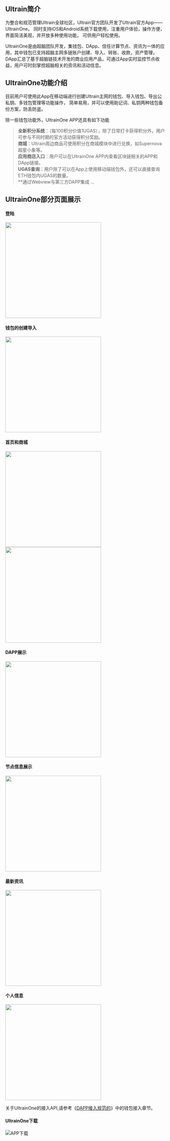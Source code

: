 ## Ultrain简介

为整合和规范管理Ultrain全球社区，Ultrain官方团队开发了Ultrain官方App——UltrainOne。
同时支持iOS和Android系统下载使用，注重用户体验，操作方便，界面简洁美观，并开放多种使用功能，
可供用户轻松使用。  

UltrainOne是由超脑团队开发，集钱包、DApp、信任计算节点、资讯为一体的应用，其中钱包已支持超脑主网多链账户创建、导入、转账、收款，资产管理，DApp汇总了基于超脑链技术开发的商业应用产品，可通过App实时监控节点收益，用户可时刻掌控超脑相关的资讯和活动信息。

## UltrainOne功能介绍

目前用户可使用此App在移动端进行创建Ultrain主网的钱包、导入钱包、导出公私钥、多钱包管理等功能操作，
简单易用，并可以使用助记词、私钥两种钱包备份方案，防丢防盗。  

除一些钱包功能外，UltrainOne APP还具有如下功能
> **全新积分系统**：（每100积分价值1UGAS），除了日常打卡获得积分外，用户可参与不同时期的官方活动获得积分奖励。  
> **商城**：Ultrain周边商品可使用积分在商城模块中进行兑换，如Supernova超星小象等。  
> **应用商店入口**：用户可以在UltrainOne APP内查看区块链相关的APP和DApp链接。  
> **UGAS查询**：用户除了可以在App上使用移动端钱包外，还可以直接查询ETH钱包内UGAS的数量。  
> **通过Webview与第三方DAPP集成
> ...  

## UltrainOne部分页面展示

#### 登陆

<img width="300px" src="https://user-images.githubusercontent.com/44561751/61098587-1a018b00-a492-11e9-8b96-edf0f5e97fc8.jpg"/>

#### 钱包的创建导入

<img width="300px" src="https://user-images.githubusercontent.com/44561751/61098598-2259c600-a492-11e9-8335-6c04d48202f5.jpg"/>

#### 首页和商城

<img width="300px" src="https://user-images.githubusercontent.com/44561751/61098617-2b4a9780-a492-11e9-8158-5d99acd7c09b.jpg"/>
<img width="300px" src="https://user-images.githubusercontent.com/44561751/61098631-31407880-a492-11e9-81ad-a00310e47d63.jpg"/>

#### DAPP展示

<img width="300px" src="https://user-images.githubusercontent.com/44561751/61098635-34d3ff80-a492-11e9-8c70-a797fd636db5.jpg"/>

#### 节点信息展示

<img width="300px" src="https://user-images.githubusercontent.com/44561751/61098640-37cef000-a492-11e9-9666-75db9744ff92.jpg"/>

#### 最新资讯

<img width="300px" src="https://user-images.githubusercontent.com/44561751/61098646-3ac9e080-a492-11e9-9ff4-98814b9144d1.jpg"/>

#### 个人信息

<img width="300px" src="https://user-images.githubusercontent.com/44561751/61098659-47e6cf80-a492-11e9-9a37-2f303496ee99.jpg"/>


关于UltrainOne的接入API,请参考《[DAPP接入规范的](/docs-cn/dapp/wallet.md)》中的钱包接入章节。
 
#### UltrainOne下载

![APP下载](https://user-images.githubusercontent.com/1866848/59660502-4c91ce00-91db-11e9-935b-8ac49cca02b6.png)
